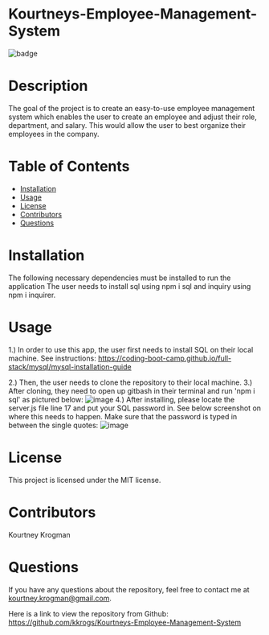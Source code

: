 # Kourtneys-Employee-Management-System
 ![badge](https://img.shields.io/badge/License-MIT-brightgreen)

# Description
The goal of the project is to create an easy-to-use employee management system which enables the user to create an employee and adjust their role, department, and salary. This would allow the user to best organize their employees in the company.
# Table of Contents
* [Installation](#installation)
* [Usage](#usage)
* [License](#license)
* [Contributors](#contributors)
* [Questions](#questions)
# Installation
The following necessary dependencies must be installed to run the application The user needs to install sql using npm i sql and inquiry using npm i inquirer.
# Usage
1.) In order to use this app, the user first needs to install SQL on their local machine. See instructions:
https://coding-boot-camp.github.io/full-stack/mysql/mysql-installation-guide

2.) Then, the user needs to clone the repository to their local machine. 
3.) After cloning, they need to open up gitbash in their terminal and run 'npm i sql' as pictured below:
![image](https://user-images.githubusercontent.com/95041311/159190260-b68797f5-726f-4ebd-ae07-aac12f88a9e9.png)
4.) After installing, please locate the server.js file line 17 and put your SQL password in. See below screenshot on where this needs to happen. Make sure that the password is typed in between the single quotes:
![image](https://user-images.githubusercontent.com/95041311/159190392-f21b199f-8769-4ef3-b9bc-38346b96fffc.png)


# License
This project is licensed under the MIT license.


# Contributors
 Kourtney Krogman
# Questions
If you have any questions about the repository, feel free to contact me at kourtney.krogman@gmail.com.

Here is a link to view the repository from Github:
https://github.com/kkrogs/Kourtneys-Employee-Management-System
